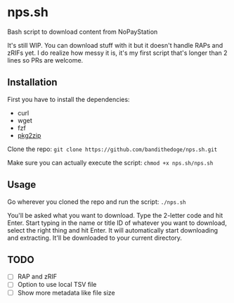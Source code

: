 # nps.sh
Bash script to download content from NoPayStation

It's still WIP. You can download stuff with it but it doesn't handle RAPs and zRIFs yet. I do realize how messy it is, it's my first script that's longer than 2 lines so PRs are welcome.

## Installation

First you have to install the dependencies:
  * curl
  * wget
  * fzf
  * [pkg2zip](https://github.com/lusid1/pkg2zip)

Clone the repo: `git clone https://github.com/bandithedoge/nps.sh.git`

Make sure you can actually execute the script: `chmod +x nps.sh/nps.sh`

## Usage

Go wherever you cloned the repo and run the script: `./nps.sh`

You'll be asked what you want to download. Type the 2-letter code and hit Enter. Start typing in the name or title ID of whatever you want to download, select the right thing and hit Enter. It will automatically start downloading and extracting.
It'll be downloaded to your current directory.

## TODO

- [ ] RAP and zRIF
- [ ] Option to use local TSV file
- [ ] Show more metadata like file size
